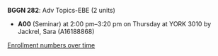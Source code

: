 **BGGN 282**: Adv Topics-EBE (2 units)

- **A00** (Seminar) at 2:00 pm–3:20 pm on Thursday at YORK 3010 by Jackrel, Sara (A16188868)

[Enrollment numbers over time](./BGGN282.tsv)
